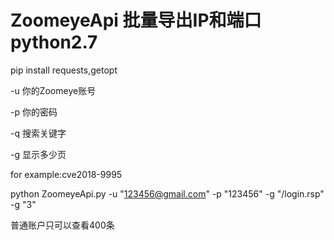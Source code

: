 # ZoomeyeApi 批量导出IP和端口  python2.7
pip install requests,getopt

-u 你的Zoomeye账号

-p 你的密码

-q 搜索关键字

-g 显示多少页


for example:cve2018-9995

python ZoomeyeApi.py -u "123456@gmail.com" -p "123456" -g "/login.rsp" -g "3"  

普通账户只可以查看400条
